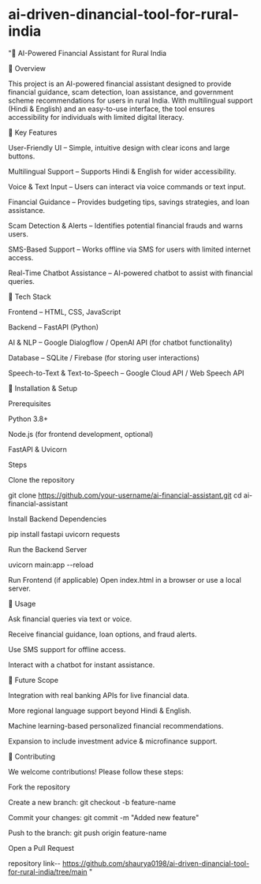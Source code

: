 # ai-driven-dinancial-tool-for-rural-india
"🚀 AI-Powered Financial Assistant for Rural India

📌 Overview

This project is an AI-powered financial assistant designed to provide financial guidance, scam detection, loan assistance, and government scheme recommendations for users in rural India. With multilingual support (Hindi & English) and an easy-to-use interface, the tool ensures accessibility for individuals with limited digital literacy.

🎯 Key Features

User-Friendly UI – Simple, intuitive design with clear icons and large buttons.

Multilingual Support – Supports Hindi & English for wider accessibility.

Voice & Text Input – Users can interact via voice commands or text input.

Financial Guidance – Provides budgeting tips, savings strategies, and loan assistance.

Scam Detection & Alerts – Identifies potential financial frauds and warns users.

SMS-Based Support – Works offline via SMS for users with limited internet access.

Real-Time Chatbot Assistance – AI-powered chatbot to assist with financial queries.

🔧 Tech Stack

Frontend – HTML, CSS, JavaScript

Backend – FastAPI (Python)

AI & NLP – Google Dialogflow / OpenAI API (for chatbot functionality)

Database – SQLite / Firebase (for storing user interactions)

Speech-to-Text & Text-to-Speech – Google Cloud API / Web Speech API

📌 Installation & Setup

Prerequisites

Python 3.8+

Node.js (for frontend development, optional)

FastAPI & Uvicorn

Steps

Clone the repository

git clone https://github.com/your-username/ai-financial-assistant.git
cd ai-financial-assistant

Install Backend Dependencies

pip install fastapi uvicorn requests

Run the Backend Server

uvicorn main:app --reload

Run Frontend (if applicable)
Open index.html in a browser or use a local server.

📌 Usage

Ask financial queries via text or voice.

Receive financial guidance, loan options, and fraud alerts.

Use SMS support for offline access.

Interact with a chatbot for instant assistance.

🚀 Future Scope

Integration with real banking APIs for live financial data.

More regional language support beyond Hindi & English.

Machine learning-based personalized financial recommendations.

Expansion to include investment advice & microfinance support.

🤝 Contributing

We welcome contributions! Please follow these steps:

Fork the repository

Create a new branch: git checkout -b feature-name

Commit your changes: git commit -m "Added new feature"

Push to the branch: git push origin feature-name

Open a Pull Request


repository link-- https://github.com/shaurya0198/ai-driven-dinancial-tool-for-rural-india/tree/main "
